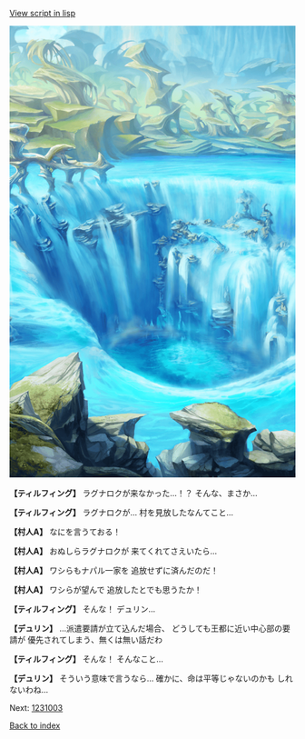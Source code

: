 [View script in lisp](../scripts/1231002.txt)

![valley.png](../images/backgrounds/valley.png)

**【ティルフィング】**
ラグナロクが来なかった…！？
そんな、まさか…

**【ティルフィング】**
ラグナロクが…
村を見放したなんてこと…

**【村人A】**
なにを言うておる！

**【村人A】**
おぬしらラグナロクが
来てくれてさえいたら…

**【村人A】**
ワシらもナパル一家を
追放せずに済んだのだ！

**【村人A】**
ワシらが望んで
追放したとでも思うたか！

**【ティルフィング】**
そんな！
デュリン…

**【デュリン】**
…派遣要請が立て込んだ場合、
どうしても王都に近い中心部の要請が
優先されてしまう、無くは無い話だわ

**【ティルフィング】**
そんな！
そんなこと…

**【デュリン】**
そういう意味で言うなら…
確かに、命は平等じゃないのかも
しれないわね…

Next: [1231003](1231003.md)

[Back to index](index.md)
